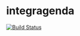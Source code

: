 # integragenda
[![Build Status](https://travis-ci.org/gustavocbritto/integragenda.svg?branch=master)](https://travis-ci.org/gustavocbritto/integragenda)

